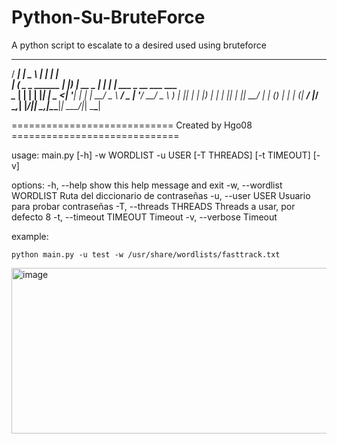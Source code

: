 # Python-Su-BruteForce
A python script to escalate to a desired used using bruteforce
   _____                  ____             _       ______                  
  / ____|                |  _ \           | |     |  ____|                 
 | (___  _   _   ______  | |_) |_ __ _   _| |_ ___| |__ ___  _ __ ___ ___  
  \___ \| | | | |______| |  _ <| '__| | | | __/ _ \  __/ _ \| '__/ __/ _ \ 
  ____) | |_| |          | |_) | |  | |_| | ||  __/ | | (_) | | | (_|  __/ 
 |_____/ \__,_|          |____/|_|   \__,_|\__\___|_|  \___/|_|  \___\___| 

============================ Created by Hgo08 =============================

usage: main.py [-h] -w WORDLIST -u USER [-T THREADS] [-t TIMEOUT] [-v]

options:
  -h, --help            show this help message and exit
  -w, --wordlist WORDLIST
                        Ruta del diccionario de contraseñas
  -u, --user USER       Usuario para probar contraseñas
  -T, --threads THREADS
                        Threads a usar, por defecto 8
  -t, --timeout TIMEOUT
                        Timeout
  -v, --verbose         Timeout

example: 
```shell
python main.py -u test -w /usr/share/wordlists/fasttrack.txt
```
<img width="613" height="265" alt="image" src="https://github.com/user-attachments/assets/4be61bd3-cabc-432c-bf6e-f9516baab5a5" />
